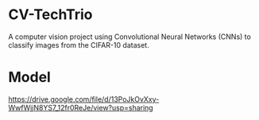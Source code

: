 # CV-TechTrio
A computer vision project using Convolutional Neural Networks (CNNs) to classify images from the CIFAR-10 dataset.

# Model 
https://drive.google.com/file/d/13PoJkOvXxy-WwfWjjN8YS7_12fr0ReJe/view?usp=sharing
